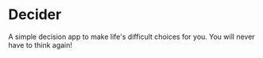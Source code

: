 # Decider

A simple decision app to make life's difficult choices for you. You will never have to think again!